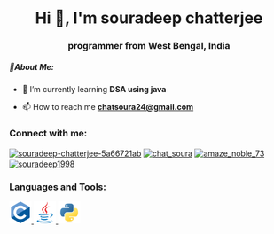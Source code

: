 <h1 align="center">Hi 👋, I'm souradeep chatterjee</h1>
<h3 align="center">programmer from West Bengal, India</h3>
<h5 align="left">🚀About Me:</h5>

- 🌱 I’m currently learning **DSA using java**

- 📫 How to reach me **chatsoura24@gmail.com**

<h3 align="left">Connect with me:</h3>
<p align="left">
<a href="https://linkedin.com/in/souradeep-chatterjee-5a66721ab" target="blank"><img align="center" src="https://raw.githubusercontent.com/rahuldkjain/github-profile-readme-generator/master/src/images/icons/Social/linked-in-alt.svg" alt="souradeep-chatterjee-5a66721ab" height="30" width="40" /></a>
<a href="https://instagram.com/chat_soura" target="blank"><img align="center" src="https://raw.githubusercontent.com/rahuldkjain/github-profile-readme-generator/master/src/images/icons/Social/instagram.svg" alt="chat_soura" height="30" width="40" /></a>
 <a href="https://www.codechef.com/users/amaze_noble_73" target="blank"><img align="center" src="https://cdn.jsdelivr.net/npm/simple-icons@3.1.0/icons/codechef.svg" alt="amaze_noble_73" height="30" width="40" /></a>
<a href="https://www.leetcode.com/souradeep1998" target="blank"><img align="center" src="https://raw.githubusercontent.com/rahuldkjain/github-profile-readme-generator/master/src/images/icons/Social/leet-code.svg" alt="souradeep1998" height="30" width="40" /></a>
</p>

<h3 align="left">Languages and Tools:</h3>
<p align="left"> <a href="https://www.cprogramming.com/" target="_blank" rel="noreferrer"> <img src="https://raw.githubusercontent.com/devicons/devicon/master/icons/c/c-original.svg" alt="c" width="40" height="40"/> </a> <a href="https://www.java.com" target="_blank" rel="noreferrer"> <img src="https://raw.githubusercontent.com/devicons/devicon/master/icons/java/java-original.svg" alt="java" width="40" height="40"/> </a> <a href="https://www.python.org" target="_blank" rel="noreferrer"> <img src="https://raw.githubusercontent.com/devicons/devicon/master/icons/python/python-original.svg" alt="python" width="40" height="40"/> </a> </p>
